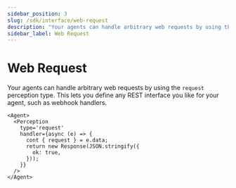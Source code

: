 ```yaml
---
sidebar_position: 3
slug: /sdk/interface/web-request
description: "Your agents can handle arbitrary web requests by using the `request` perception type. This lets you define any REST interface you like for your agent, such as webhook handlers."
sidebar_label: Web Request
---
```


# Web Request

Your agents can handle arbitrary web requests by using the `request` perception type. This lets you define any REST interface you like for your agent, such as webhook handlers.

```tsx
<Agent>
  <Perception
    type='request'
    handler={async (e) => {
      cont { request } = e.data;
      return new Response(JSON.stringify({
        ok: true,
      }));
    }}
  />
</Agent>
```